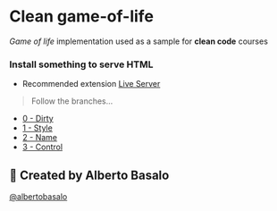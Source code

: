 # Clean game-of-life

_Game of life_ implementation used as a sample for **clean code** courses

### Install something to serve HTML

- Recommended extension [Live Server](https://marketplace.visualstudio.com/items?itemName=ritwickdey.LiveServer)

> Follow the branches...

- [0 - Dirty](https://github.com/LabsAdemy/clean-game-of-life/tree/0-dirty)
- [1 - Style](https://github.com/LabsAdemy/clean-game-of-life/tree/1-style)
- [2 - Name](https://github.com/LabsAdemy/clean-game-of-life/tree/2-name)
- [3 - Control](https://github.com/LabsAdemy/clean-game-of-life/tree/3-control)

## 👨 Created by Alberto Basalo

[@albertobasalo](https://twitter.com/albertobasalo)
